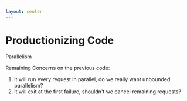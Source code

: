 ```yaml
---
layout: center
---
```


# Productionizing Code

Parallelism

Remaining Concerns on the previous code:

1. it will run every request in parallel, do we really want unbounded parallelism?
2. it will exit at the first failure, shouldn't we cancel remaining requests?
